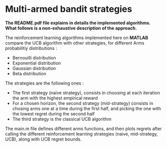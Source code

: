 # Multi-armed bandit strategies

**The README.pdf file explains in details the implemented algorithms. What follows is a non-exhaustive description of the approach.**

The reinforcement learning algorithms implemented here on **MATLAB** compare the UCB algorithm with other strategies, for different Arms probabilitiy distributions : 

- Bernouilli distribution
- Exponential distribution
- Gaussian distribution
- Beta distribution

The strategies are the following ones :

- The first strategy (naive strategy), consists in choosing at each iteration the arm with the highest empirical reward
- For a chosen horizon, the second strategy (mid-strategy) consists in chosing arms one at a time during the first half, and picking the one with the lowest regret during the second half
- The third strategy is the classical UCB algorithm


The main.m file defines different arms functions, and then plots regrets after calling the different reinforcement learning strategies (naive, mid-strategy, UCB), along with UCB regret bounds.